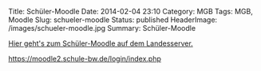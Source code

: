 Title: Schüler-Moodle
Date: 2014-02-04 23:10
Category: MGB
Tags: MGB, Moodle
Slug: schueler-moodle
Status: published
HeaderImage: /images/schueler-moodle.jpg
Summary: Schüler-Moodle

[Hier geht's zum Schüler-Moodle auf dem
Landesserver.<!--more-->](https://moodle2.schule-bw.de/login/index.php)

<https://moodle2.schule-bw.de/login/index.php>
